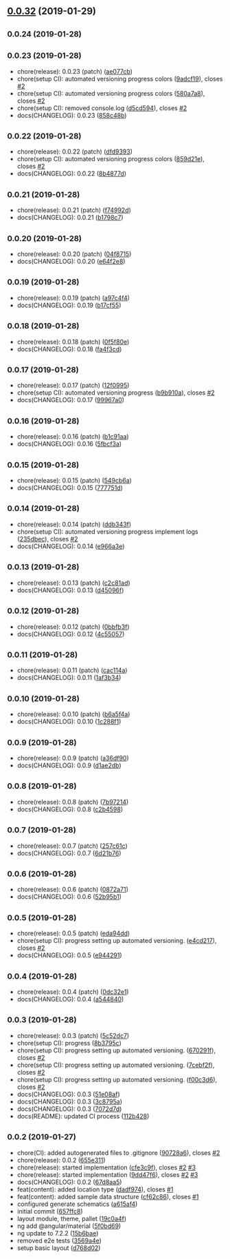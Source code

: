 ## [0.0.32](https://github.com/BioPhoton/rx_level-up/compare/0.0.24...0.0.32) (2019-01-29)



## <small>0.0.24 (2019-01-28)</small>




## <small>0.0.23 (2019-01-28)</small>

* chore(release): 0.0.23 (patch) ([ae077cb](https://github.com/BioPhoton/rx_level-up/commit/ae077cb))
* chore(setup CI): automated versioning progress colors ([9adcf19](https://github.com/BioPhoton/rx_level-up/commit/9adcf19)), closes [#2](https://github.com/BioPhoton/rx_level-up/issues/2)
* chore(setup CI): automated versioning progress colors ([580a7a8](https://github.com/BioPhoton/rx_level-up/commit/580a7a8)), closes [#2](https://github.com/BioPhoton/rx_level-up/issues/2)
* chore(setup CI): removed console.log ([d5cd594](https://github.com/BioPhoton/rx_level-up/commit/d5cd594)), closes [#2](https://github.com/BioPhoton/rx_level-up/issues/2)
* docs(CHANGELOG): 0.0.23 ([858c48b](https://github.com/BioPhoton/rx_level-up/commit/858c48b))



## <small>0.0.22 (2019-01-28)</small>

* chore(release): 0.0.22 (patch) ([dfd9393](https://github.com/BioPhoton/rx_level-up/commit/dfd9393))
* chore(setup CI): automated versioning progress colors ([859d21e](https://github.com/BioPhoton/rx_level-up/commit/859d21e)), closes [#2](https://github.com/BioPhoton/rx_level-up/issues/2)
* docs(CHANGELOG): 0.0.22 ([8b4877d](https://github.com/BioPhoton/rx_level-up/commit/8b4877d))



## <small>0.0.21 (2019-01-28)</small>

* chore(release): 0.0.21 (patch) ([f74992d](https://github.com/BioPhoton/rx_level-up/commit/f74992d))
* docs(CHANGELOG): 0.0.21 ([b1798c7](https://github.com/BioPhoton/rx_level-up/commit/b1798c7))



## <small>0.0.20 (2019-01-28)</small>

* chore(release): 0.0.20 (patch) ([04f8715](https://github.com/BioPhoton/rx_level-up/commit/04f8715))
* docs(CHANGELOG): 0.0.20 ([e64f2e8](https://github.com/BioPhoton/rx_level-up/commit/e64f2e8))



## <small>0.0.19 (2019-01-28)</small>

* chore(release): 0.0.19 (patch) ([a97c4f4](https://github.com/BioPhoton/rx_level-up/commit/a97c4f4))
* docs(CHANGELOG): 0.0.19 ([b17cf55](https://github.com/BioPhoton/rx_level-up/commit/b17cf55))



## <small>0.0.18 (2019-01-28)</small>

* chore(release): 0.0.18 (patch) ([0f5f80e](https://github.com/BioPhoton/rx_level-up/commit/0f5f80e))
* docs(CHANGELOG): 0.0.18 ([fa4f3cd](https://github.com/BioPhoton/rx_level-up/commit/fa4f3cd))



## <small>0.0.17 (2019-01-28)</small>

* chore(release): 0.0.17 (patch) ([12f0995](https://github.com/BioPhoton/rx_level-up/commit/12f0995))
* chore(setup CI): automated versioning progress ([b9b910a](https://github.com/BioPhoton/rx_level-up/commit/b9b910a)), closes [#2](https://github.com/BioPhoton/rx_level-up/issues/2)
* docs(CHANGELOG): 0.0.17 ([99967a0](https://github.com/BioPhoton/rx_level-up/commit/99967a0))



## <small>0.0.16 (2019-01-28)</small>

* chore(release): 0.0.16 (patch) ([b1c91aa](https://github.com/BioPhoton/rx_level-up/commit/b1c91aa))
* docs(CHANGELOG): 0.0.16 ([5fbcf3a](https://github.com/BioPhoton/rx_level-up/commit/5fbcf3a))



## <small>0.0.15 (2019-01-28)</small>

* chore(release): 0.0.15 (patch) ([549cb6a](https://github.com/BioPhoton/rx_level-up/commit/549cb6a))
* docs(CHANGELOG): 0.0.15 ([777751d](https://github.com/BioPhoton/rx_level-up/commit/777751d))



## <small>0.0.14 (2019-01-28)</small>

* chore(release): 0.0.14 (patch) ([ddb343f](https://github.com/BioPhoton/rx_level-up/commit/ddb343f))
* chore(setup CI): automated versioning progress implement logs ([235dbec](https://github.com/BioPhoton/rx_level-up/commit/235dbec)), closes [#2](https://github.com/BioPhoton/rx_level-up/issues/2)
* docs(CHANGELOG): 0.0.14 ([e966a3e](https://github.com/BioPhoton/rx_level-up/commit/e966a3e))



## <small>0.0.13 (2019-01-28)</small>

* chore(release): 0.0.13 (patch) ([c2c81ad](https://github.com/BioPhoton/rx_level-up/commit/c2c81ad))
* docs(CHANGELOG): 0.0.13 ([d45096f](https://github.com/BioPhoton/rx_level-up/commit/d45096f))



## <small>0.0.12 (2019-01-28)</small>

* chore(release): 0.0.12 (patch) ([0bbfb3f](https://github.com/BioPhoton/rx_level-up/commit/0bbfb3f))
* docs(CHANGELOG): 0.0.12 ([4c55057](https://github.com/BioPhoton/rx_level-up/commit/4c55057))



## <small>0.0.11 (2019-01-28)</small>

* chore(release): 0.0.11 (patch) ([cac114a](https://github.com/BioPhoton/rx_level-up/commit/cac114a))
* docs(CHANGELOG): 0.0.11 ([1af3b34](https://github.com/BioPhoton/rx_level-up/commit/1af3b34))



## <small>0.0.10 (2019-01-28)</small>

* chore(release): 0.0.10 (patch) ([b6a5f4a](https://github.com/BioPhoton/rx_level-up/commit/b6a5f4a))
* docs(CHANGELOG): 0.0.10 ([1c288f1](https://github.com/BioPhoton/rx_level-up/commit/1c288f1))



## <small>0.0.9 (2019-01-28)</small>

* chore(release): 0.0.9 (patch) ([a36df90](https://github.com/BioPhoton/rx_level-up/commit/a36df90))
* docs(CHANGELOG): 0.0.9 ([d1ae2db](https://github.com/BioPhoton/rx_level-up/commit/d1ae2db))



## <small>0.0.8 (2019-01-28)</small>

* chore(release): 0.0.8 (patch) ([7b97214](https://github.com/BioPhoton/rx_level-up/commit/7b97214))
* docs(CHANGELOG): 0.0.8 ([c2b4598](https://github.com/BioPhoton/rx_level-up/commit/c2b4598))



## <small>0.0.7 (2019-01-28)</small>

* chore(release): 0.0.7 (patch) ([257c61c](https://github.com/BioPhoton/rx_level-up/commit/257c61c))
* docs(CHANGELOG): 0.0.7 ([6d21b76](https://github.com/BioPhoton/rx_level-up/commit/6d21b76))



## <small>0.0.6 (2019-01-28)</small>

* chore(release): 0.0.6 (patch) ([0872a71](https://github.com/BioPhoton/rx_level-up/commit/0872a71))
* docs(CHANGELOG): 0.0.6 ([52b95b1](https://github.com/BioPhoton/rx_level-up/commit/52b95b1))



## <small>0.0.5 (2019-01-28)</small>

* chore(release): 0.0.5 (patch) ([eda94dd](https://github.com/BioPhoton/rx_level-up/commit/eda94dd))
* chore(setup CI): progress setting up automated versioning. ([e4cd217](https://github.com/BioPhoton/rx_level-up/commit/e4cd217)), closes [#2](https://github.com/BioPhoton/rx_level-up/issues/2)
* docs(CHANGELOG): 0.0.5 ([e944291](https://github.com/BioPhoton/rx_level-up/commit/e944291))



## <small>0.0.4 (2019-01-28)</small>

* chore(release): 0.0.4 (patch) ([0dc32e1](https://github.com/BioPhoton/rx_level-up/commit/0dc32e1))
* docs(CHANGELOG): 0.0.4 ([a544840](https://github.com/BioPhoton/rx_level-up/commit/a544840))



## <small>0.0.3 (2019-01-28)</small>

* chore(release): 0.0.3 (patch) ([5c52dc7](https://github.com/BioPhoton/rx_level-up/commit/5c52dc7))
* chore(setup CI): progress ([8b3795c](https://github.com/BioPhoton/rx_level-up/commit/8b3795c))
* chore(setup CI): progress setting up automated versioning. ([670291f](https://github.com/BioPhoton/rx_level-up/commit/670291f)), closes [#2](https://github.com/BioPhoton/rx_level-up/issues/2)
* chore(setup CI): progress setting up automated versioning. ([7cebf2f](https://github.com/BioPhoton/rx_level-up/commit/7cebf2f)), closes [#2](https://github.com/BioPhoton/rx_level-up/issues/2)
* chore(setup CI): progress setting up automated versioning. ([f00c3d6](https://github.com/BioPhoton/rx_level-up/commit/f00c3d6)), closes [#2](https://github.com/BioPhoton/rx_level-up/issues/2)
* docs(CHANGELOG): 0.0.3 ([51e08af](https://github.com/BioPhoton/rx_level-up/commit/51e08af))
* docs(CHANGELOG): 0.0.3 ([3c8795a](https://github.com/BioPhoton/rx_level-up/commit/3c8795a))
* docs(CHANGELOG): 0.0.3 ([7072d7d](https://github.com/BioPhoton/rx_level-up/commit/7072d7d))
* docs(README): updated CI process ([112b428](https://github.com/BioPhoton/rx_level-up/commit/112b428))



## <small>0.0.2 (2019-01-27)</small>

* chore(CI): added autogenerated files to .gitignore ([90728a6](https://github.com/BioPhoton/rx_level-up/commit/90728a6)), closes [#2](https://github.com/BioPhoton/rx_level-up/issues/2)
* chore(release): 0.0.2 ([655e311](https://github.com/BioPhoton/rx_level-up/commit/655e311))
* chore(release): started implementation ([cfe3c9f](https://github.com/BioPhoton/rx_level-up/commit/cfe3c9f)), closes [#2](https://github.com/BioPhoton/rx_level-up/issues/2) [#3](https://github.com/BioPhoton/rx_level-up/issues/3)
* chore(release): started implementation ([9dd47f6](https://github.com/BioPhoton/rx_level-up/commit/9dd47f6)), closes [#2](https://github.com/BioPhoton/rx_level-up/issues/2) [#3](https://github.com/BioPhoton/rx_level-up/issues/3)
* docs(CHANGELOG): 0.0.2 ([67d8aa5](https://github.com/BioPhoton/rx_level-up/commit/67d8aa5))
* feat(content): added location type ([dadf974](https://github.com/BioPhoton/rx_level-up/commit/dadf974)), closes [#1](https://github.com/BioPhoton/rx_level-up/issues/1)
* feat(content): added sample data structure ([cf62c86](https://github.com/BioPhoton/rx_level-up/commit/cf62c86)), closes [#1](https://github.com/BioPhoton/rx_level-up/issues/1)
* configured generate schematics ([a615af4](https://github.com/BioPhoton/rx_level-up/commit/a615af4))
* initial commit ([657ffc8](https://github.com/BioPhoton/rx_level-up/commit/657ffc8))
* layout module, theme, pallet ([19c0a4f](https://github.com/BioPhoton/rx_level-up/commit/19c0a4f))
* ng add @angular/material ([5f0bd69](https://github.com/BioPhoton/rx_level-up/commit/5f0bd69))
* ng update to 7.2.2 ([15b6bae](https://github.com/BioPhoton/rx_level-up/commit/15b6bae))
* removed e2e tests ([3569a4e](https://github.com/BioPhoton/rx_level-up/commit/3569a4e))
* setup basic layout ([d768d02](https://github.com/BioPhoton/rx_level-up/commit/d768d02))




